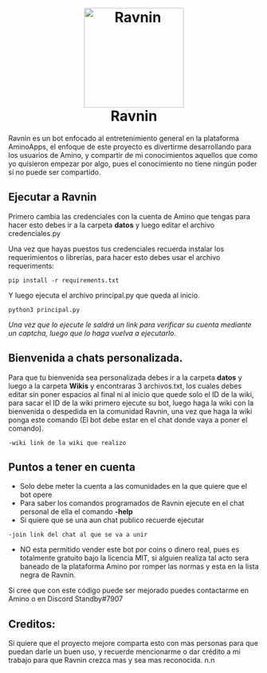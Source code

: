 <h1 align="center">
  <br>
  <a href="https://github.com/Slimakoi/Amino.py"><img src="https://cdn.discordapp.com/icons/856225017582190634/4cc99af0bf38e169f6e732f419c6e85d.png?size=512" alt="Ravnin" width="200"></a>
  <br>
  Ravnin
  <br>
</h1> 

Ravnin es un bot enfocado al entretenimiento general en la plataforma AminoApps, el enfoque de este proyecto es divertirme desarrollando para los usuarios de Amino, y compartir de mi conocimientos aquellos que como yo quisieron empezar por algo, pues el conocimiento no tiene ningún poder  sí no puede ser compartido.

## Ejecutar a Ravnin

Primero cambia las credenciales con la cuenta de Amino que tengas para hacer esto debes ir a la carpeta **datos** y luego editar el archivo credenciales.py

Una vez que hayas puestos tus credenciales recuerda instalar los requerimientos o librerías, para hacer esto debes usar el archivo requeriments: 
```
pip install -r requirements.txt
```
Y luego ejecuta el archivo principal.py que queda al inicio.

```
python3 principal.py
```

_Una vez que lo ejecute le saldrá un link para verificar su cuenta mediante un captcha, luego que lo haga vuelva a ejecutarlo._

## Bienvenida a chats personalizada.

Para que tu bienvenida sea personalizada debes ir a la carpeta **datos** y luego a la carpeta **Wikis** y encontraras 3 archivos.txt, los cuales debes editar sin poner espacios al final ni al inicio que quede solo el ID de la wiki, para sacar el ID de la wiki primero ejecute su bot, luego haga la wiki con la bienvenida o despedida en la comunidad Ravnin, una vez que haga la wiki ponga este comando (El bot debe estar en el chat donde vaya a poner el comando).
```
-wiki link de la wiki que realizo
```
## Puntos a tener en cuenta

* Solo debe meter la cuenta a las comunidades en la que quiere que el bot opere
* Para saber los comandos programados de Ravnin ejecute en el chat personal de ella el comando **-help**
* Si quiere que se una aun chat publico recuerde ejecutar 

```
-join link del chat al que se va a unir
```

* NO esta permitido vender este bot por coins o dinero real, pues es totalmente gratuito bajo la licencia MIT, si alguien realiza tal acto sera baneado de la plataforma Amino por romper las normas y esta en la lista negra de Ravnin.


Si cree que con este código puede ser mejorado puedes contactarme en Amino o en Discord  Standby#7907

## Creditos:

Si quiere que el proyecto mejore comparta esto con mas personas para que puedan darle un buen uso, y recuerde mencionarme o dar crédito a mi trabajo para que Ravnin crezca mas y sea mas reconocida. n.n

